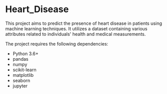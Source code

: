 # Heart_Disease
This project aims to predict the presence of heart disease in patients using machine learning techniques. It utilizes a dataset containing various attributes related to individuals' health and medical measurements.


The project requires the following dependencies:

- Python 3.6+
- pandas
- numpy
- scikit-learn
- matplotlib
- seaborn
- jupyter
